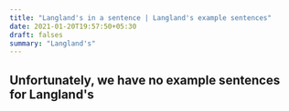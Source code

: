 ```yaml
---
title: "Langland's in a sentence | Langland's example sentences"
date: 2021-01-20T19:57:50+05:30
draft: falses
summary: "Langland's"
---
```

## Unfortunately, we have no example sentences for Langland's                 
